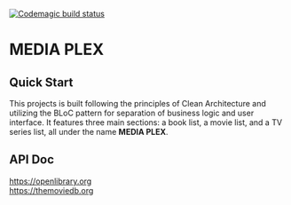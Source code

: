 [![Codemagic build status](https://api.codemagic.io/apps/63dcb533814c5d9f76fc937c/63dcb533814c5d9f76fc937b/status_badge.svg)](https://codemagic.io/apps/63dcb533814c5d9f76fc937c/63dcb533814c5d9f76fc937b/latest_build)

# MEDIA PLEX

## Quick Start
This projects is built following the principles of Clean Architecture and utilizing the BLoC pattern for separation of business logic and user interface. It features three main sections: a book list, a movie list, and a TV series list, all under the name <b>MEDIA PLEX</b>.

## API Doc
https://openlibrary.org</br>
https://themoviedb.org
